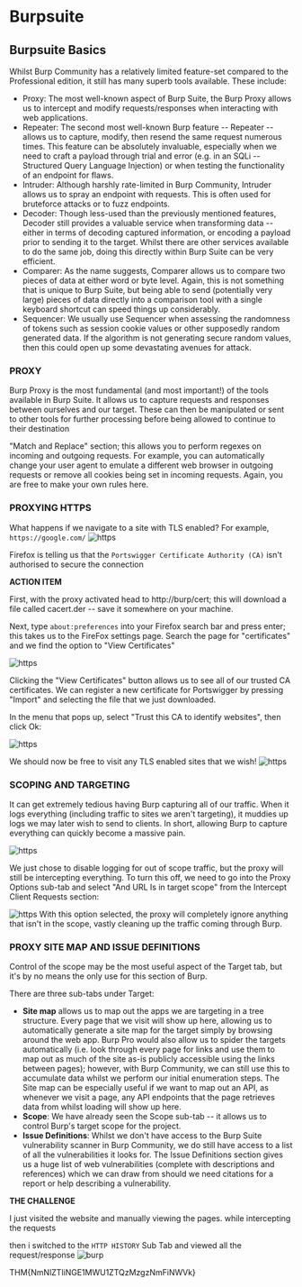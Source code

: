 # Burpsuite 

## Burpsuite Basics 

Whilst Burp Community has a relatively limited feature-set compared to the Professional edition, it still has many superb tools available. These include:

- Proxy: The most well-known aspect of Burp Suite, the Burp Proxy allows us to intercept and modify requests/responses when interacting with web applications.
- Repeater: The second most well-known Burp feature -- Repeater -- allows us to capture, modify, then resend the same request numerous times. This feature can be absolutely invaluable, especially when we need to craft a payload through trial and error (e.g. in an SQLi -- Structured Query Language Injection) or when testing the functionality of an endpoint for flaws.
- Intruder: Although harshly rate-limited in Burp Community, Intruder allows us to spray an endpoint with requests. This is often used for bruteforce attacks or to fuzz endpoints.
- Decoder: Though less-used than the previously mentioned features, Decoder still provides a valuable service when transforming data -- either in terms of decoding captured information, or encoding a payload prior to sending it to the target. Whilst there are other services available to do the same job, doing this directly within Burp Suite can be very efficient.
- Comparer: As the name suggests, Comparer allows us to compare two pieces of data at either word or byte level. Again, this is not something that is unique to Burp Suite, but being able to send (potentially very large) pieces of data directly into a comparison tool with a single keyboard shortcut can speed things up considerably.
- Sequencer: We usually use Sequencer when assessing the randomness of tokens such as session cookie values or other supposedly random generated data. If the algorithm is not generating secure random values, then this could open up some devastating avenues for attack.

### PROXY

Burp Proxy is the most fundamental (and most important!) of the tools available in Burp Suite. It allows us to capture requests and responses between ourselves and our target. These can then be manipulated or sent to other tools for further processing before being allowed to continue to their destination

"Match and Replace" section; this allows you to perform regexes on incoming and outgoing requests. For example, you can automatically change your user agent to emulate a different web browser in outgoing requests or remove all cookies being set in incoming requests. Again, you are free to make your own rules here.

### PROXYING HTTPS

What happens if we navigate to a site with TLS enabled? For example, `https://google.com/`
![https](./media/6-https.png)

Firefox is telling us that the `Portswigger Certificate Authority (CA)` isn't authorised to secure the connection

**ACTION ITEM**  

First, with the proxy activated head to http://burp/cert; this will download a file called cacert.der -- save it somewhere on your machine.

Next, type `about:preferences` into your Firefox search bar and press enter; this takes us to the FireFox settings page. Search the page for "certificates" and we find the option to "View Certificates"

![https](./media/6-https-2.png)

Clicking the "View Certificates" button allows us to see all of our trusted CA certificates. We can register a new certificate for Portswigger by pressing "Import" and selecting the file that we just downloaded.

In the menu that pops up, select "Trust this CA to identify websites", then click Ok:

![https](./media/6-https-2.png)

We should now be free to visit any TLS enabled sites that we wish!
![https](./media/6-burp-https-proxy.gif)


### SCOPING AND TARGETING 

It can get extremely tedious having Burp capturing all of our traffic. When it logs everything (including traffic to sites we aren't targeting), it muddies up logs we may later wish to send to clients. In short, allowing Burp to capture everything can quickly become a massive pain.

![https](./media/6-burp-scoping.gif)

We just chose to disable logging for out of scope traffic, but the proxy will still be intercepting everything. To turn this off, we need to go into the Proxy Options sub-tab and select "And URL Is in target scope" from the Intercept Client Requests section:

![https](./media/6-burpsuite-target-scope.png)
With this option selected, the proxy will completely ignore anything that isn't in the scope, vastly cleaning up the traffic coming through Burp.

### PROXY SITE MAP AND ISSUE DEFINITIONS 

Control of the scope may be the most useful aspect of the Target tab, but it's by no means the only use for this section of Burp.

There are three sub-tabs under Target:

- **Site map** allows us to map out the apps we are targeting in a tree structure. Every page that we visit will show up here, allowing us to automatically generate a site map for the target simply by browsing around the web app. Burp Pro would also allow us to spider the targets automatically (i.e. look through every page for links and use them to map out as much of the site as-is publicly accessible using the links between pages); however, with Burp Community, we can still use this to accumulate data whilst we perform our initial enumeration steps.
The Site map can be especially useful if we want to map out an API, as whenever we visit a page, any API endpoints that the page retrieves data from whilst loading will show up here.
- **Scope**: We have already seen the Scope sub-tab -- it allows us to control Burp's target scope for the project.
- **Issue Definitions**: Whilst we don't have access to the Burp Suite vulnerability scanner in Burp Community, we do still have access to a list of all the vulnerabilities it looks for. The Issue Definitions section gives us a huge list of web vulnerabilities (complete with descriptions and references) which we can draw from should we need citations for a report or help describing a vulnerability.

**THE CHALLENGE** 

I just visited the website and manually viewing the pages. 
while intercepting the requests

then i switched to the `HTTP HISTORY` Sub Tab and viewed all the request/response 
![burp](./media/6-burp-challenge.png )

THM{NmNlZTliNGE1MWU1ZTQzMzgzNmFiNWVk} 







